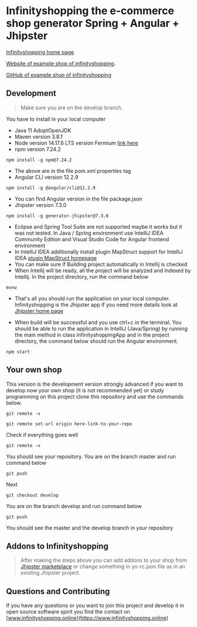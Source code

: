 # Infinityshopping the e-commerce shop generator Spring + Angular + Jhipster

[Infinityshopping home page](https://www.infinityshopping.online).

[Website of example shop of infinityshopping](https://www.infinityshopping.online/example-shop).

[GitHub of example shop of infinityshopping](https://www.github.com/PiotrZielonka/infinityshopping-example-shop/tree/develop)

## Development

> Make sure you are on the develop branch.

You have to install in your local computer

- Java 11 AdoptOpenJDK
- Maven version 3.8.1
- Node version 14.17.6 LTS version Fermium [link here](https://nodejs.org/en/download/releases/)
- npm version 7.24.2
```
npm install -g npm@7.24.2
```
- The above are in the file pom.xml properties tag
- Angular CLI version 12.2.9
```
npm install -g @angular/cli@12.2.9
```
- You can find Angular version in the file package.json
- Jhipster version 7.3.0
```
npm install -g generator-jhipster@7.3.0
```
- Eclipse and Spring Tool Suite are not supported maybe it works but it was not tested. In Java / Spring environment use IntelliJ IDEA Community Edition and Visual Studio Code for Angular frontend environment
- In IntelliJ IDEA additionally install plugin MapStruct support for IntelliJ IDEA [plugin MapStruct homepage](https://plugins.jetbrains.com/plugin/10036-mapstruct-support)
- You can make sure if Building project automatically in Intellij is checked
- When Intellij will be ready, all the project will be analyzed and indexed by Intellij. In the project directory, run the command below
```
mvnw
```
- That's all you should run the application on your local computer. Infinityshopping is the Jhipster app if you need more details look at [Jhipster home page](https://www.jhipster.tech)

- When build will be successful and you use ctrl+c in the terminal. You should be able to run the application in IntelliJ (Java/Spring) by running the main method in class InfinityshoppingApp and in the project directory, the command below should run the Angular environment.
```
npm start
```
## Your own shop
This version is the development version strongly advanced if you want to develop now your own shop (it is not recommended yet) or study programming on this project clone this repository and use the commands below.
```
git remote -v
```
```
git remote set-url origin here-link-to-your-repo
```
Check if everything goes well
```
git remote -v
```
You should see your repository. You are on the branch master and run command below
```
git push
```
Next
```
git checkout develop
```
You are on the branch develop and run command below
```
git push
```
You should see the master and the develop branch in your repository

## Addons to Infinityshopping
> After making the steps above you can add addons to your shop from [Jhipster marketplace](https://www.jhipster.tech/modules/marketplace/#/list) or change something in yo-rc.json file as in an existing Jhipster project.

## Questions and Contributing

If you have any questions or you want to join this project and develop it in open source software spirit you find the contact on [www.infinityshopping.online](https://www.infinityshopping.online)
